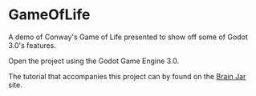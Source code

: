 # GameOfLife

A demo of Conway's Game of Life presented to show off some of Godot 3.0's features. 

Open the project using the Godot Game Engine 3.0.

The tutorial that accompanies this project can by found on the [Brain Jar](http://www.brainjargames.com/game-of-life/) site.
